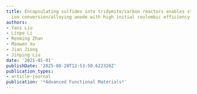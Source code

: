 ```yaml
---
title: Encapsulating sulfides into tridymite/carbon reactors enables stable sodium
  ion conversion/alloying anode with high initial coulombic efficiency over 89%
authors:
- Yani Liu
- Linpo Li
- Renming Zhan
- Maowen Xu
- Jian Jiang
- Jinping Liu
date: '2021-01-01'
publishDate: '2025-08-28T12:53:50.622328Z'
publication_types:
- article-journal
publication: '*Advanced Functional Materials*'
---
```

